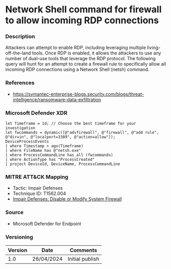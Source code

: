 # Network Shell command for firewall to allow incoming RDP connections

### Description

Attackers can attempt to enable RDP, including leveraging multiple living-off-the-land tools. Once RDP is enabled, it allows the attackers to use any number of dual-use tools that leverage the RDP protocol. The following query will hunt for an attempt to create a firewall rule to specifically allow all incoming RDP connections using a Network Shell (netsh) command.

### References
- https://symantec-enterprise-blogs.security.com/blogs/threat-intelligence/ransomware-data-exfiltration

### Microsoft Defender XDR
```
let Timeframe = 1d; // Choose the best timeframe for your investigation
let fwcommands = dynamic([@"advfirewall", @"firewall", @"add rule", @"dir=in", @"localport=3389", @"action=allow"]);
DeviceProcessEvents
| where Timestamp > ago(Timeframe)
| where FileName has @"netsh.exe"
| where ProcessCommandLine has_all (fwcommands)
| where ActionType has "ProcessCreated"
| project DeviceId, DeviceName, ProcessCommandLine
```

### MITRE ATT&CK Mapping
- Tactic: Impair Defenses
- Technique ID: T1562.004
- [Impair Defenses: Disable or Modify System Firewall](https://attack.mitre.org/techniques/T1204/001/)

### Source
- Microsoft Defender for Endpoint

### Versioning
| Version       | Date          | Comments                          |
| ------------- |---------------| ----------------------------------|
| 1.0           | 26/04/2024    | Initial publish                   |
